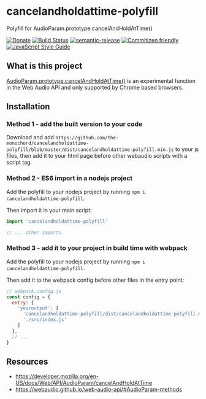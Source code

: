 # cancelandholdattime-polyfill

Polyfill for AudioParam.prototype.cancelAndHoldAtTime()

[![Donate](https://img.shields.io/badge/Donate-PayPal-green.svg)](https://www.paypal.com/cgi-bin/webscr?cmd=_s-xclick&hosted_button_id=PXF8ZVL3KPQWE)
[![Build Status](https://travis-ci.org/the-monochord/cancelandholdattime-polyfill.svg?branch=master)](https://travis-ci.org/the-monochord/cancelandholdattime-polyfill)
[![semantic-release](https://img.shields.io/badge/%20%20%F0%9F%93%A6%F0%9F%9A%80-semantic--release-e10079.svg)](https://github.com/semantic-release/semantic-release)
[![Commitizen friendly](https://img.shields.io/badge/commitizen-friendly-brightgreen.svg)](http://commitizen.github.io/cz-cli/)
[![JavaScript Style Guide](https://img.shields.io/badge/code_style-standard-brightgreen.svg)](https://standardjs.com)

## What is this project

[AudioParam.prototype.cancelAndHoldAtTime()](https://developer.mozilla.org/en-US/docs/Web/API/AudioParam/cancelAndHoldAtTime) is an experimental function in the Web Audio API and only supported by Chrome based browsers.

## Installation

### Method 1 - add the built version to your code

Download and add `https://github.com/the-monochord/cancelandholdattime-polyfill/blob/master/dist/cancelandholdattime-polyfill.min.js` to your js files, then add it to your html page before other webaudio scripts with a script tag.

### Method 2 - ES6 import in a nodejs project

Add the polyfill to your nodejs project by running `npm i cancelandholdattime-polyfill`.

Then import it in your main script:

```javascript
import 'cancelandholdattime-polyfill'

// ... other imports
```

### Method 3 - add it to your project in build time with webpack

Add the polyfill to your nodejs project by running  `npm i cancelandholdattime-polyfill`.

Then add it to the webpack config before other files in the entry point:

```javascript
// webpack.config.js
const config = {
  entry: {
    'youroutput': [
      'cancelandholdattime-polyfill/dist/cancelandholdattime-polyfill.min.js',
      './src/index.js'
    ]
  },
  // ...
}
```

## Resources

* https://developer.mozilla.org/en-US/docs/Web/API/AudioParam/cancelAndHoldAtTime
* https://webaudio.github.io/web-audio-api/#AudioParam-methods
